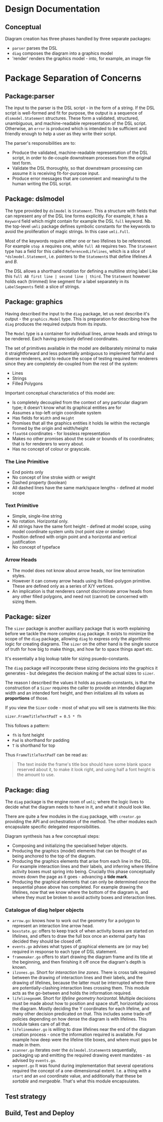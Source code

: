 # Design Documentation

## Conceptual

Diagram creation has three phases handled by three separate packages:

- `parser` parses the DSL
- `diag` composes the diagram into a graphics model
- 'render' renders the graphics model - into, for example, an image file

# Package Separation of Concerns

## Package:parser

The input to the parser is the DSL script - in the form of a string.
If the DSL script is well-formed and fit for purpose, the output is a 
sequence of `dlsmodel.Statement` structures.  These form a validated, 
structured, unambiguous, and machine-readable representation of the DSL 
script. Otherwise, an `error` is produced which is intended to be sufficient
and friendly enough to help a user as they write their script.

The parser's responsibilities are to:

- Produce the validated, machine-readable representation of the DSL script,
  in order to de-couple downstream processes from the original text form.
- Validate the DSL thoroughly, so that downstream processing can assume
  it is receiving fit-for-purpose input.
- Produce error messages that are convenient and meaningful to the human
  writing the DSL script.

## Package: dslmodel

The type provided by `dslmodel` is `Statement`. This a structure with fields
that can represent any of the DSL line forms explicitly. For example, it has a
`Keyword` field which might contain for example the DSL `full` keyword. Nb. the
top-level `umli` package defines symbolic constants for the keywords to avoid
the proliferation of magic strings. In this case `umli.Full`.

Most of the keywords require either one or two lifelines to be referenced. For
example `stop A` requires one, while `full AB` requires two. The `Statement`
type has a field for this called `ReferencedLifelines`, which is a slice of
`*dslmodel.Statement`, i.e. pointers to the `Statement`s that define lifelines
*A* and *B*.

The DSL allows a shorthand notation for defining a multiline string label Like
this `full AB first line | second line | third`. The `Statement` however holds
each (trimmed) line segment for a label separately in its `LabelSegments`
field: a slice of strings.

## Package: graphics

Having described the input to the `diag` package, let us next describe
it's output - the `graphics.Model` type. This is preparation for describing 
how the `diag` produces the required outputs from its inputs.

The `Model` type is a container for individual lines, arrow heads and strings
to be rendered. Each having precisely defined coordinates.

The set of primitives available in the model are delibarately minimal to make
it straightforward and less potentially ambiguous to implement faithful and
diverse renderers, and to reduce the scope of testing required for renderers
since they are completely de-coupled from the rest of the system:

- Lines
- Strings
- Filled Polygons

Important conceptual characteristics of this model are:

- Is completely decoupled from the context of any particular diagram type; it
  doesn't know what its graphical entities are for
- Assumes a top-left origin coordinate system
- Has fields for `Width` and `Height`
- Promises that all the graphics entities it holds lie within the rectangle
  formed by the origin and width/height
- `float64` coordinates - for lossless representation
- Makes no other promises about the scale or bounds of its coordinates; that is
  for renderers to worry about.
- Has no concept of colour or grayscale.

### The Line Primitive

- End points only
- No concept of line stroke width or weight
- Dashed property (boolean)
- All dashed lines have the same mark/space lengths - defined at model scope

### Text Primitive

- Simple, single-line string
- No rotation. Horizontal only.
- All strings have the same font height - defined at model scope, using
  model coordinate system units (not point size or similar)
- Position defined with origin point and a horizontal and vertical 
  justification
- No concept of typeface

### Arrow Heads

- The model does not know about arrow heads, nor line termination styles.
- However it can convey arrow heads using its filled-polygon primitive. These
  are defined only as a series of X/Y vertices.
- An implication is that renderers cannot discriminate arrow heads from any
  other filled polygons, and need not (cannot) be concerned with sizing them.

## Package: sizer

The `sizer` package is another auxilliary package that is worth explaining
before we tackle the more complex `diag` package. It exists to minimize the
scope of the `diag` package, allowing `diag` to express only the algorithmic 
logic for creating diagrams. The `sizer` on the other hand is the single source
of truth for how big to make things, and how far to space things apart etc.

It's essentially a big lookup table for sizing psuedo-constants.

The `diag` package *will* incorporate these sizing decisions into the 
graphics it generates - but delegates the decision making of the actual sizes
to `sizer`.

The reason I described the values it holds as psuedo-constants, is that the
construction of a `Sizer` requires the caller to provide an intended diagram
width and an intended font height, and then initializes all its values as
**proportions** of those.

If you view the `Sizer` code - most of what you will see is statments like
this:

`sizer.FrameTitleTextPadT = 0.5 * fh`

This follows a pattern:

- `fh` is font height
- `Pad` is shorthand for padding
- `T` is shorthand for top

Thus `FrameTitleTextPadT` can be read as:

> The text inside the frame's title box should have some blank space reserved 
> about it, to make it look right, and using half a font height is the amount
> to use.

## Package: diag

The `diag` package is the engine room of `umli`; where the logic lives to
decide what the diagram needs to have in it, and what it should look like.

There are quite a few modules in the `diag` package, with `creator.go`
providing the API and orchestration of the method. The other modules each
encapsulate specific delegated responsibilities.

Diagram synthesis has a few conceptual steps:

- Composing and initializing the specialised helper objects.
- Producing the graphics (model) elements that can be thought of as being 
  anchored to the top of the diagram.
- Producing the graphics elements that arise from each line in the DSL. For
  example interaction lines and their labels, and inferring where lifeline 
  activity boxes must spring into being. Crucially this phase conceptually
  moves down the page as it goes - advancing a **tide mark**.
- Producing the graphical elements that can only be determined once the
  sequential phase above has completed. For example drawing the lifelines, now
  that we know where the bottom of the diagram is, and where they must be
  broken to avoid activity boxes and interaction lines.

### Catalogue of diag helper objects


-  `arrow.go`: knows how to work out the geometry for a polygon to
   represent an interaction line arrow head.
- `boxstate.go`: offers to keep track of when activity boxes are started
  on lifelines, and offers to draw the full box once an external party has
  decided they should be closed off.
- `events.go` advises what types of graphical elements are (or may be) 
  required in response to each type of DSL statement.
- `framemaker.go` offers to start drawing the diagram frame and its title at
  the beginning, and then finishing it off once the diagram's depth is known.
- `ilzones.go`. Short for *interaction line zones*. There is cross talk
  required between the drawing of interaction lines and their labels, and the
  drawing of lifelines, because the latter must be interrupted where there
  are potentially-clashing interaction lines crossing them. This module acts as
  the go-between and holds the information required.
- `lifelinegeomH`. Short for *lifeline geometry horizontal*. Multiple decisions
  must be made about how to position and space stuff, horizontally across the
  diagram. Mostly deciding the Y coordinates for each lifeline, and many
  other decision predicated on that. This includes some trade-off policies
  depending on how dense the diagram is with lifelines. This module takes care
  of all that.
- `lifelinemaker.go` is willing to draw lifelines near the end of the diagram
  creation process - once the information required is available. For example
  how deep were the lifeline title boxes, and where must gaps be made in them.
- `scanner.go` iterates over the `dslmodel.Statement`s sequentially,
   packaging up and emitting the required drawing event mandates - as advised
   by `events.go`.
- `segment.go` It was found during implementation that several operations
  required the concept of a one-dimensionsal extent. I.e. a thing with a
  `start`
  and an `end` coordinate value, and additionally that these be *sortable*
  and *mergeable*. That's what this module encapsulates.
  

## Test strategy

## Build, Test and Deploy


